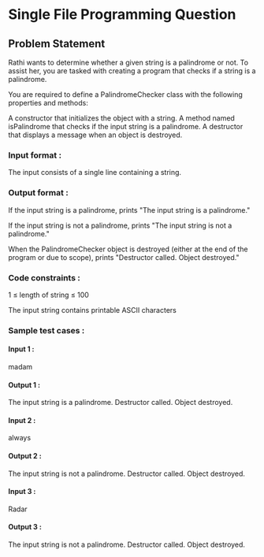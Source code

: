 # Single File Programming Question

## Problem Statement

Rathi wants to determine whether a given string is a palindrome or not. To assist her, you are tasked with creating a program that checks if a string is a palindrome.

You are required to define a PalindromeChecker class with the following properties and methods:

A constructor that initializes the object with a string.
A method named isPalindrome that checks if the input string is a palindrome.
A destructor that displays a message when an object is destroyed.

### Input format :

The input consists of a single line containing a string.

### Output format :

If the input string is a palindrome, prints "The input string is a palindrome."

If the input string is not a palindrome, prints "The input string is not a palindrome."

When the PalindromeChecker object is destroyed (either at the end of the program or due to scope), prints "Destructor called. Object destroyed."

### Code constraints :

1 ≤ length of string ≤ 100

The input string contains printable ASCII characters

### Sample test cases :

#### Input 1 :

madam

#### Output 1 :

The input string is a palindrome.
Destructor called. Object destroyed.

#### Input 2 :

always

#### Output 2 :

The input string is not a palindrome.
Destructor called. Object destroyed.

#### Input 3 :

Radar

#### Output 3 :

The input string is not a palindrome.
Destructor called. Object destroyed.
